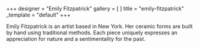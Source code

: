 +++
designer = "Emily Fitzpatrick"
gallery = [ ]
title = "emily-fitzpatrick"
_template = "default"
+++

Emily Fitzpatrick is an artist based in New York. Her ceramic forms are built by hand using traditional methods. Each piece uniquely expresses an appreciation for nature and a sentimentality for the past.
